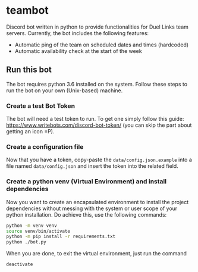 # teambot

Discord bot written in python to provide functionalities for Duel Links team servers.
Currently, the bot includes the following features:
- Automatic ping of the team on scheduled dates and times (hardcoded)
- Automatic availability check at the start of the week

## Run this bot
The bot requires python 3.6 installed on the system.
Follow these steps to run the bot on your own (Unix-based) machine.

### Create a test Bot Token
The bot will need a test token to run. To get one simply follow this guide: https://www.writebots.com/discord-bot-token/ (you can skip the part about getting an icon =P).

### Create a configuration file
Now that you have a token, copy-paste the `data/config.json.example` into a file named `data/config.json` and insert the token into the related field.

### Create a python venv (Virtual Environment) and install dependencies
Now you want to create an encapsulated environment to install the project dependencies without messing with the system or user scope of your python installation.
Do achieve this, use the following commands:
```bash
python -m venv venv
source venv/bin/activate
python -m pip install -r requirements.txt
python ./bot.py
```
When you are done, to exit the virtual environment, just run the command
```
deactivate
```
